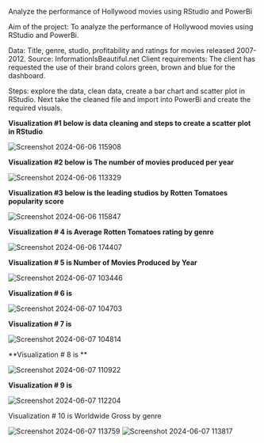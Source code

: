 Analyze the performance of Hollywood movies using RStudio and PowerBi

Aim of the project: To analyze the performance of Hollywood movies using RStudio and PowerBi.

Data: Title, genre, studio, profitability and ratings for movies released 2007-2012. Source: InformationIsBeautiful.net
Client requirements: The client has requested the use of their brand colors green, brown and blue for the dashboard.

Steps: explore the data, clean data, create a bar chart and scatter plot in RStudio. Next take the cleaned file and import into PowerBi and create the required visuals.

**Visualization #1 below is data cleaning and steps to create a scatter plot in RStudio**

![Screenshot 2024-06-06 115908](https://github.com/vrispin/analyze-the-performance-of-Hollywood-movies-using-RStudio-and-PowerBi/assets/168829883/ff29cc51-770d-4596-87bb-c9a69432b398)



**Visualization #2 below is The number of movies produced per year**

![Screenshot 2024-06-06 113329](https://github.com/vrispin/analyze-the-performance-of-Hollywood-movies-using-RStudio-and-PowerBi/assets/168829883/26b27910-e241-4ed9-9439-48245847332e)

**Visualization #3 below is the leading studios by Rotten Tomatoes popularity score**

![Screenshot 2024-06-06 115847](https://github.com/vrispin/analyze-the-performance-of-Hollywood-movies-using-RStudio-and-PowerBi/assets/168829883/e11649e0-17b9-4552-aa7a-562f47c0e077)

**Visualization # 4 is Average Rotten Tomatoes rating by genre**

![Screenshot 2024-06-06 174407](https://github.com/vrispin/analyze-the-performance-of-Hollywood-movies-using-RStudio-and-PowerBi/assets/168829883/e0a9ed7d-5900-4564-bf57-247c256429d6)

**Visualization # 5 is Number of Movies Produced by Year**

![Screenshot 2024-06-07 103446](https://github.com/vrispin/analyze-the-performance-of-Hollywood-movies-using-RStudio-and-PowerBi/assets/168829883/14ca14f2-dd22-4012-8c2d-4589bee752d6)


**Visualization # 6 is** 

![Screenshot 2024-06-07 104703](https://github.com/vrispin/analyze-the-performance-of-Hollywood-movies-using-RStudio-and-PowerBi/assets/168829883/6245753c-a6e9-4735-b274-f7bc004d3c8c)

**Visualization # 7 is** 

![Screenshot 2024-06-07 104814](https://github.com/vrispin/analyze-the-performance-of-Hollywood-movies-using-RStudio-and-PowerBi/assets/168829883/0fff38e6-c4b8-4c55-97c4-7e0e65013bb1)

**Visualization # 8 is **

![Screenshot 2024-06-07 110922](https://github.com/vrispin/analyze-the-performance-of-Hollywood-movies-using-RStudio-and-PowerBi/assets/168829883/aba53643-a34f-4bf3-95bf-3df8850aaf09)

**Visualization # 9 is** 

![Screenshot 2024-06-07 112204](https://github.com/vrispin/analyze-the-performance-of-Hollywood-movies-using-RStudio-and-PowerBi/assets/168829883/2ac498e4-3475-4f5a-a4ef-c36b1d54839f)

Visualization # 10 is Worldwide Gross by genre

![Screenshot 2024-06-07 113759](https://github.com/vrispin/analyze-the-performance-of-Hollywood-movies-using-RStudio-and-PowerBi/assets/168829883/b9627c68-7ee4-4792-8d1e-98d5db7fef8e)
![Screenshot 2024-06-07 113817](https://github.com/vrispin/analyze-the-performance-of-Hollywood-movies-using-RStudio-and-PowerBi/assets/168829883/da6e47ac-5012-4f30-b66b-2c5efd97e66b)

